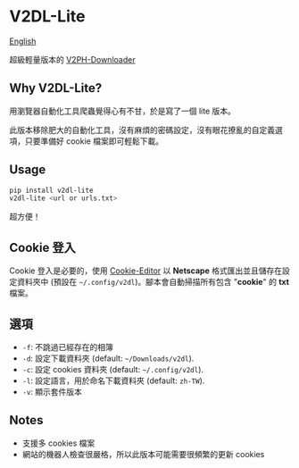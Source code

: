 # V2DL-Lite  
[English](/README.en.md)

超級輕量版本的 [V2PH-Downloader](https://github.com/ZhenShuo2021/V2PH-Downloader)

## Why V2DL-Lite?  
用瀏覽器自動化工具爬蟲覺得心有不甘，於是寫了一個 lite 版本。

此版本移除肥大的自動化工具，沒有麻煩的密碼設定，沒有眼花撩亂的自定義選項，只要準備好 cookie 檔案即可輕鬆下載。

## Usage

```sh  
pip install v2dl-lite  
v2dl-lite <url or urls.txt>  
```  

超方便！

## Cookie 登入  
Cookie 登入是必要的，使用 [Cookie-Editor](https://chromewebstore.google.com/detail/cookie-editor/hlkenndednhfkekhgcdicdfddnkalmdm) 以 **Netscape** 格式匯出並且儲存在設定資料夾中 (預設在 `~/.config/v2dl`)。腳本會自動掃描所有包含  "**cookie**" 的 **txt** 檔案。

## 選項  
- `-f`: 不跳過已經存在的相簿  
- `-d`: 設定下載資料夾 (default: `~/Downloads/v2dl`).  
- `-c`: 設定 cookies 資料夾 (default: `~/.config/v2dl`).  
- `-l`: 設定語言，用於命名下載資料夾 (default: `zh-TW`).  
- `-v`: 顯示套件版本  

## Notes  
- 支援多 cookies 檔案  
- 網站的機器人檢查很嚴格，所以此版本可能需要很頻繁的更新 cookies

